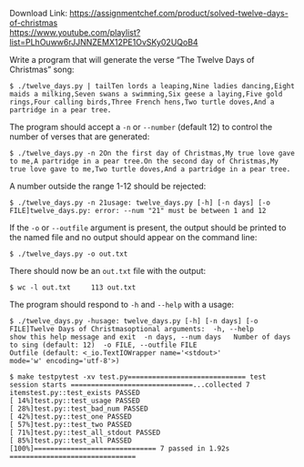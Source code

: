 Download Link: https://assignmentchef.com/product/solved-twelve-days-of-christmas
<br>
<a href="https://www.youtube.com/playlist?list=PLhOuww6rJJNNZEMX12PE1OvSKy02UQoB4" rel="nofollow">https://www.youtube.com/playlist?list=PLhOuww6rJJNNZEMX12PE1OvSKy02UQoB4</a>

Write a program that will generate the verse “The Twelve Days of Christmas” song:

<pre><code>$ ./twelve_days.py | tailTen lords a leaping,Nine ladies dancing,Eight maids a milking,Seven swans a swimming,Six geese a laying,Five gold rings,Four calling birds,Three French hens,Two turtle doves,And a partridge in a pear tree.</code></pre>

The program should accept a <code>-n</code> or <code>--number</code> (default 12) to control the number of verses that are generated:

<pre><code>$ ./twelve_days.py -n 2On the first day of Christmas,My true love gave to me,A partridge in a pear tree.On the second day of Christmas,My true love gave to me,Two turtle doves,And a partridge in a pear tree.</code></pre>

A number outside the range 1-12 should be rejected:

<pre><code>$ ./twelve_days.py -n 21usage: twelve_days.py [-h] [-n days] [-o FILE]twelve_days.py: error: --num "21" must be between 1 and 12</code></pre>

If the <code>-o</code> or <code>--outfile</code> argument is present, the output should be printed to the named file and no output should appear on the command line:

<pre><code>$ ./twelve_days.py -o out.txt</code></pre>

There should now be an <code>out.txt</code> file with the output:

<pre><code>$ wc -l out.txt     113 out.txt</code></pre>

The program should respond to <code>-h</code> and <code>--help</code> with a usage:

<pre><code>$ ./twelve_days.py -husage: twelve_days.py [-h] [-n days] [-o FILE]Twelve Days of Christmasoptional arguments:  -h, --help            show this help message and exit  -n days, --num days   Number of days to sing (default: 12)  -o FILE, --outfile FILE                        Outfile (default: &lt;_io.TextIOWrapper name='&lt;stdout&gt;'                        mode='w' encoding='utf-8'&gt;)</code></pre>

<pre><code>$ make testpytest -xv test.py============================= test session starts ==============================...collected 7 itemstest.py::test_exists PASSED                                              [ 14%]test.py::test_usage PASSED                                               [ 28%]test.py::test_bad_num PASSED                                             [ 42%]test.py::test_one PASSED                                                 [ 57%]test.py::test_two PASSED                                                 [ 71%]test.py::test_all_stdout PASSED                                          [ 85%]test.py::test_all PASSED                                                 [100%]============================== 7 passed in 1.92s ===============================</code></pre>